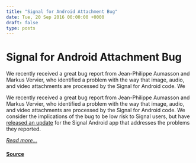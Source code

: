 ```yaml
---
title: "Signal for Android Attachment Bug"
date: Tue, 20 Sep 2016 00:00:00 +0000
draft: false
type: posts
---
```

# Signal for Android Attachment Bug





 We recently received a great bug report from Jean-Philippe Aumasson and Markus Vervier, who identified a problem with the way that image, audio, and video attachments are processed by the Signal for Android code. We

We recently received a great bug report from Jean-Philippe Aumasson and Markus Vervier, who identified a problem with the way that image, audio, and video attachments are processed by the Signal for Android code. We consider the implications of the bug to be low risk to Signal users, but have [released an update](https://play.google.com/store/apps/details?id=org.thoughtcrime.securesms) for the Signal Android app that addresses the problems they reported.

[_Read more..._](https://signal.org/blog/signal-android-attachment-bug/)

#### [Source](https://signal.org/blog/signal-android-attachment-bug/)

